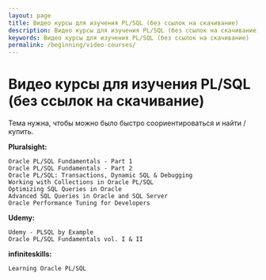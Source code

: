 ```yaml
---
layout: page
title: Видео курсы для изучения PL/SQL (без ссылок на скачивание)
description: Видео курсы для изучения PL/SQL (без ссылок на скачивание)
keywords: Видео курсы для изучения PL/SQL (без ссылок на скачивание)
permalink: /beginning/video-courses/
---
```


# Видео курсы для изучения PL/SQL (без ссылок на скачивание)

Тема нужна, чтобы можно было быстро соориентироваться и найти / купить.

**Pluralsight:**

    Oracle PL/SQL Fundamentals - Part 1
    Oracle PL/SQL Fundamentals - Part 2
    Oracle PL/SQL: Transactions, Dynamic SQL & Debugging
    Working with Collections in Oracle PL/SQL
    Optimizing SQL Queries in Oracle
    Advanced SQL Queries in Oracle and SQL Server
    Oracle Performance Tuning for Developers

**Udemy:**

    Udemy - PLSQL by Example
    Oracle PL/SQL Fundamentals vol. I & II

**infiniteskills:**

    Learning Oracle PL/SQL
